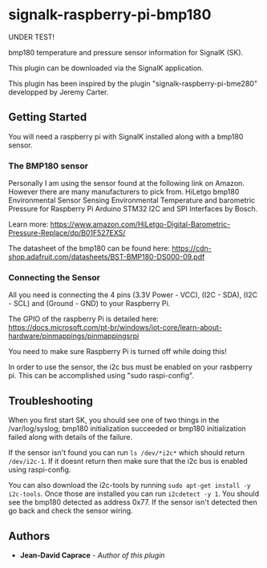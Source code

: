 
# signalk-raspberry-pi-bmp180
UNDER TEST!

bmp180 temperature and pressure sensor information for SignalK (SK).

This plugin can be downloaded via the SignalK application.

This plugin has been inspired by the plugin "signalk-raspberry-pi-bme280" developped by Jeremy Carter.

## Getting Started
You will need a raspberry pi with SignalK installed along with a bmp180 sensor.

### The BMP180 sensor
Personally I am using the sensor found at the following link on Amazon. However there are many manufacturers to pick from.
HiLetgo bmp180 Environmental Sensor Sensing Environmental Temperature and barometric Pressure for Raspberry Pi Arduino STM32 I2C and SPI Interfaces
by Bosch.

Learn more: https://www.amazon.com/HiLetgo-Digital-Barometric-Pressure-Replace/dp/B01F527EXS/

The datasheet of the bmp180 can be found here: https://cdn-shop.adafruit.com/datasheets/BST-BMP180-DS000-09.pdf

### Connecting the Sensor
All you need is connecting the 4 pins (3.3V Power - VCC), (I2C - SDA), (I2C - SCL) and (Ground - GND) to your Raspberry Pi.

The GPIO of the raspberry Pi is detailed here: https://docs.microsoft.com/pt-br/windows/iot-core/learn-about-hardware/pinmappings/pinmappingsrpi

You need to make sure Raspberry Pi is turned off while doing this!

In order to use the sensor, the i2c bus must be enabled on your rasbperry pi. This can be accomplished using "sudo raspi-config".

## Troubleshooting
When you first start SK, you should see one of two things in the /var/log/syslog; bmp180 initialization succeeded or bmp180 initialization failed along with details of the failure.

If the sensor isn't found you can run `ls /dev/*i2c*` which should return `/dev/i2c-1`. If it doesnt return then make sure that the i2c bus is enabled using raspi-config.

You can also download the i2c-tools by running `sudo apt-get install -y i2c-tools`. Once those are installed you can run `i2cdetect -y 1`. You should see the bmp180 detected as address 0x77. If the sensor isn't detected then go back and check the sensor wiring.

## Authors
* **Jean-David Caprace** - *Author of this plugin*
